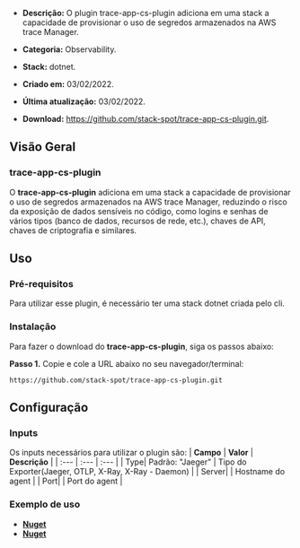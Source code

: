 - **Descrição:** O plugin trace-app-cs-plugin adiciona em uma stack a capacidade de provisionar o uso de segredos armazenados na AWS trace Manager. 

- **Categoria:** Observability. 
- **Stack:** dotnet.
- **Criado em:** 03/02/2022. 
- **Última atualização:** 03/02/2022.
- **Download:** https://github.com/stack-spot/trace-app-cs-plugin.git.


## **Visão Geral**
### **trace-app-cs-plugin**

O **trace-app-cs-plugin** adiciona em uma stack a capacidade de provisionar o uso de segredos armazenados na AWS trace Manager, reduzindo o risco da exposição de dados sensíveis no código, como logins e senhas de vários tipos (banco de dados, recursos de rede, etc.), chaves de API, chaves de criptografia e similares.

## **Uso**

### **Pré-requisitos**
Para utilizar esse plugin, é necessário ter uma stack dotnet criada pelo cli.

### **Instalação**
Para fazer o download do **trace-app-cs-plugin**, siga os passos abaixo:

**Passo 1.** Copie e cole a URL abaixo no seu navegador/terminal:
```
https://github.com/stack-spot/trace-app-cs-plugin.git
```

## **Configuração**

### **Inputs**
Os inputs necessários para utilizar o plugin são:
| **Campo** | **Valor** | **Descrição** |
| :--- | :--- | :--- |
| Type| Padrão: "Jaeger" | Tipo do Exporter(Jaeger, OTLP, X-Ray, X-Ray - Daemon) |
| Server|  | Hostname do agent  |
| Port|  | Port do agent  |

### **Exemplo de uso**
- [**Nuget**](https://www.nuget.org/packages/StackSpot.Tracing/)
- [**Nuget**](https://www.nuget.org/packages/StackSpot.Tracing.XRay/)

